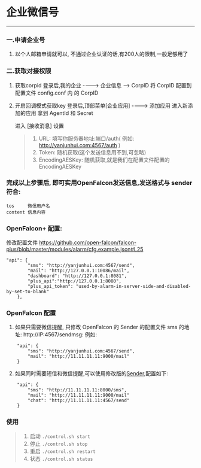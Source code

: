# 企业微信号



---

### 一.申请企业号
1. 以个人邮箱申请就可以, 不通过企业认证的话,有200人的限制,一般足够用了

### 二.获取对接权限
1. 获取corpid
    登录后,我的企业 ----> 企业信息  --> CorpID
    将 CorpID 配置到配置文件 config.conf 内 的 CorpID
    
2. 开启回调模式获取key
    登录后,顶部菜单[企业应用] ----> 添加应用
    进入新添加的应用
    拿到 AgentId 和 Secret
    
    进入 [接收消息] 设置
    > 1. URL: 填写你服务器地址:端口/auth( 例如: http://yanjunhui.com:4567/auth )
    > 2. Token: 随机获取(这个发送信息用不到,可忽略)
    > 3. EncodingAESKey: 随机获取,就是我们在配置文件配置的 EncodingAESKey


### 完成以上步骤后, 即可实用OpenFalcon发送信息,发送格式与 sender 符合:
    tos     微信用户名
    content 信息内容
    

### OpenFalcon+ 配置:

修改配置文件 https://github.com/open-falcon/falcon-plus/blob/master/modules/alarm/cfg.example.json#L25

```
"api": {
        "sms": "http://yanjunhui.com:4567/send",
        "mail": "http://127.0.0.1:10086/mail",
        "dashboard": "http://127.0.0.1:8081",
        "plus_api":"http://127.0.0.1:8080",
        "plus_api_token": "used-by-alarm-in-server-side-and-disabled-by-set-to-blank"
    },
```



### OpenFalcon 配置

1. 如果只需要微信提醒, 只修改 OpenFalcon 的 Sender 的配置文件 sms 的地址: http://IP:4567/sendmsg:
	例如:

```
    "api": {
        "sms": "http://yanjunhui.com:4567/send",
        "mail": "http://11.11.11.11:9000/mail"
    }
```


2. 如果同时需要短信和微信提醒,可以使用修改版的[Sender](https://github.com/Yanjunhui/sender),配置如下:
```
    "api": {
        "sms": "http://11.11.11.11:8000/sms",
        "mail": "http://11.11.11.11:9000/mail"
        "chat": "http://11.11.11.11:4567/send"
    }
```

### 使用
> 1. 启动 `./control.sh start`
> 2. 停止 `./control.sh stop`
> 3. 重启 `./control.sh restart`
> 4. 状态 `./control.sh status`

